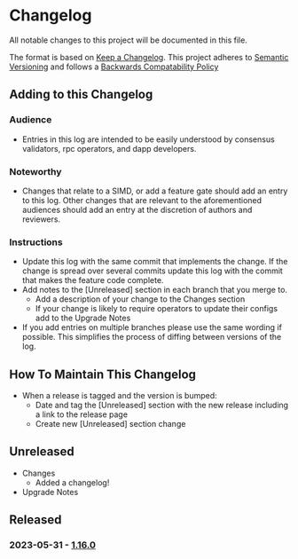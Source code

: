 # Changelog
All notable changes to this project will be documented in this file.

The format is based on [Keep a Changelog](https://keepachangelog.com/en/1.0.0/).
This project adheres to [Semantic Versioning](https://semver.org/spec/v2.0.0.html) and follows a [Backwards Compatability Policy](https://docs.solana.com/developing/backwards-compatibility)

## Adding to this Changelog
### Audience
* Entries in this log are intended to be easily understood by consensus validators, rpc operators, and dapp developers.

### Noteworthy
* Changes that relate to a SIMD, or add a feature gate should add an entry to this log. Other changes that are relevant to the aforementioned audiences should add an entry at the discretion of authors and reviewers.

### Instructions
* Update this log with the same commit that implements the change. If the change is spread over several commits update this log with the commit that makes the feature code complete.
* Add notes to the [Unreleased] section in each branch that you merge to.
  * Add a description of your change to the Changes section
  * If your change is likely to require operators to update their configs add to the Upgrade Notes
* If you add entries on multiple branches please use the same wording if possible. This simplifies the process of diffing between versions of the log. 

## How To Maintain This Changelog
* When a release is tagged and the version is bumped:
  * Date and tag the [Unreleased] section with the new release including a link to the release page
  * Create new [Unreleased] section
change
## Unreleased
* Changes
  * Added a changelog!
* Upgrade Notes

## Released
### 2023-05-31 - [1.16.0](https://github.com/solana-labs/solana/releases/tag/v1.16.0)
